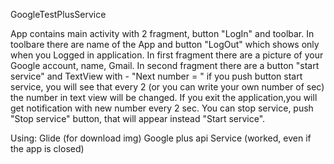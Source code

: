 GoogleTestPlusService

App contains main activity with 2 fragment, button "LogIn" and toolbar. In toolbare there are name of the App and button "LogOut" which shows only when you Logged in 
application. In first fragment there are a picture of your Google account, name, Gmail. In second fragment there are a button "start service" and TextView with - "Next number = "
if you push button start service, you will see that every 2 (or you can write your own number of sec) the number in text view will be changed. 
If you exit the application,you will get notification with new number every 2 sec. You can stop service, push "Stop service" button, that will 
appear instead "Start service".

Using:
Glide (for download img)
Google plus api
Service (worked, even if the app is closed)
